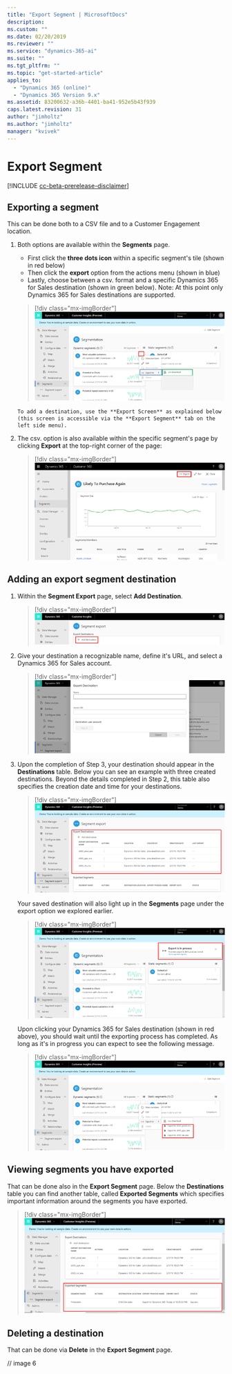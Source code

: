 ```yaml
---
title: "Export Segment | MicrosoftDocs"
description: 
ms.custom: ""
ms.date: 02/20/2019
ms.reviewer: ""
ms.service: "dynamics-365-ai"
ms.suite: ""
ms.tgt_pltfrm: ""
ms.topic: "get-started-article"
applies_to: 
  - "Dynamics 365 (online)"
  - "Dynamics 365 Version 9.x"
ms.assetid: 83200632-a36b-4401-ba41-952e5b43f939
caps.latest.revision: 31
author: "jimholtz"
ms.author: "jimholtz"
manager: "kvivek"
---
```

# Export Segment

[!INCLUDE [cc-beta-prerelease-disclaimer](../includes/cc-beta-prerelease-disclaimer.md)]

## Exporting a segment

This can be done both to a CSV file and to a Customer Engagement location.

1. Both options are available within the **Segments** page.
      
   - First click the **three dots icon** within a specific segment's tile (shown in red below)
   - Then click the **export** option from the actions menu (shown in blue)
   - Lastly, choose between a csv. format and a specific Dynamics 365 for Sales destination (shown in green below). Note: At this point only Dynamics 365 for Sales destinations are supported. 
      
   > [!div class="mx-imgBorder"] 
   > ![](media/segmentation-export-csv.png "Segmentation export")
      
       To add a destination, use the **Export Screen** as explained below (this screen is accessible via the **Export Segment** tab on the left side menu).
      
2. The csv. option is also available within the specific segment's page by clicking **Export** at the top-right corner of the page:

   > [!div class="mx-imgBorder"] 
   > ![](media/segment-menu-export-top.png "Export segment")
    

## Adding an export segment destination

1. Within the **Segment Export** page, select **Add Destination**.

   > [!div class="mx-imgBorder"] 
   > ![](media/segmentation-add-destination.png "Segmentation add destination")

2. Give your destination a recognizable name, define it's URL, and select a Dynamics 365 for Sales account.

   > [!div class="mx-imgBorder"] 
   > ![](media/segmentation-export-destination.png "Segmentation export destination")

3. Upon the completion of Step 3, your destination should appear in the **Destinations** table. Below you can see an example with three created destinations. Beyond the details completed in Step 2, this table also specifies the creation date and time for your destinations.

   > [!div class="mx-imgBorder"] 
   > ![](media/segmentation-export-destination2.png "Segmentation add destination")
    
   Your saved destination will also light up in the **Segments** page under the export option we explored earlier.
    
   > [!div class="mx-imgBorder"] 
   > ![](media/segmentation-export-in-process.png "Segmentation export in process")
    
   Upon clicking your Dynamics 365 for Sales destination (shown in red above), you should wait until the exporting process has completed. As long as it's in progress you can expect to see the following message.
    
   > [!div class="mx-imgBorder"] 
   > ![](media/segmentation-export-destination3.png "Segmentation destination")

## Viewing segments you have exported

That can be done also in the **Export Segment** page. Below the **Destinations** table you can find another table, called **Exported Segments** which specifies important information around the segments you have exported.
    
> [!div class="mx-imgBorder"] 
> ![](media/segmentation-export-segments.png "Segmentation export segments")


## Deleting a destination

That can be done via **Delete** in the **Export Segment** page.

   // image 6
